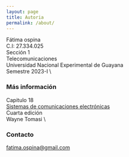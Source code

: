 ```yaml
---
layout: page
title: Autoria
permalink: /about/
---
```


Fátima ospina \
C.I: 27.334.025 \
Sección 1 \
Telecomunicaciones \
Universidad Nacional Experimental de Guayana \
Semestre 2023-I \

### Más información

Capitulo 18 \
[Sistemas de comunicaciones electrónicas](http://fernandoarciniega.com/books/sistemas-de-comunicaciones-electronicas-tomasi-4ta-edicion.pdf) \
Cuarta edición \
Wayne Tomasi \
 


### Contacto

[fatima.ospina@gmail.com](mailto:fatima.ospina@gmail.com)